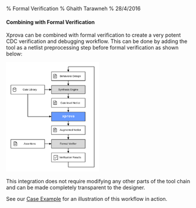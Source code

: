 % Formal Verification
% Ghaith Tarawneh
% 28/4/2016

#### Combining with Formal Verification

Xprova can be combined with formal verification  to create a very potent CDC
verification and debugging workflow. This can be done by adding the tool as a
netlist preprocessing step before formal verification as shown below:

<img src='../figures/fig_flow.svg' style='width: 50%;'/>

This integration does not require modifying any other parts of the tool chain and can be made completely transparent to the designer.

See our [Case Example](example.htm) for an illustration of this workflow in action.

